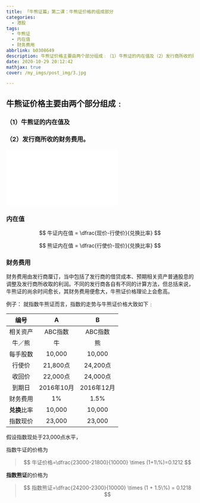 ```yaml
---
title: 「牛熊证篇」第二课：牛熊证价格的组成部分
categories:
  - 港股
tags:
  - 牛熊证
  - 内在值
  - 财务费用
abbrlink: b0308649
description: 牛熊证价格主要由两个部分组成﹕（1）牛熊证的内在值及（2）发行商所收的财务费用。
date: 2020-10-29 20:12:42
mathjax: true
cover: /my_imgs/post_img/3.jpg

---
```



## 牛熊证价格主要由两个部分组成﹕
### （1）牛熊证的内在值及
### （2）发行商所收的财务费用。

<!-- more -->

<div class="bilibili">
  <iframe src="//player.bilibili.com/player.html?aid=885328939&bvid=BV1YK4y1j7qM&cid=256491368&page=1" scrolling="no" border="0" frameborder="no" framespacing="0" allowfullscreen="true"> </iframe>
</div>





### 内在值

$$
牛证内在值 = \dfrac{现价-行使价}{兑换比率}
$$

$$
熊证内在值 = \dfrac{行使价-现价}{兑换比率}
$$



### 财务费用

财务费用由发行商厘订，当中包括了发行商的借贷成本、预期相关资产普通股息的调整及发行商所收取的利润。不同的发行商各自有不同的计算方法，但总括来说，牛熊证的尚余时间愈长，其财务费用便愈大，牛熊证价格理论上会愈高。

例子：
就指数牛熊证而言，指数的走势与牛熊证价格大致如下﹕

|     编号     |   **A**    |   **B**    |
| :----------: | :--------: | :--------: |
|   相关资产   |  ABC指数   |  ABC指数   |
|    牛／熊    |     牛     |     熊     |
|   每手股数   |   10,000   |   10,000   |
|    行使价    |  21,800点  |  24,200点  |
|    收回价    |  22,000点  |  24,000点  |
|    到期日    | 2016年10月 | 2016年12月 |
|   财务费用   |     1%     |    1.5%    |
| **兑换**比率 |   10,000   |   10,000   |
|   指数现价   |   23,000   |   23,000   |

 

假设指数现处于23,000点水平，

指数牛证的价格为
> $$
牛证价格=\dfrac{23000-21800}{10000} \times (1+1\%)=0.1212
$$
 

**指数熊证**的价格为
> $$
指数熊证=\dfrac{24200-2300}{10000} \times (1 + 1.5\%) = 0.1218
$$
